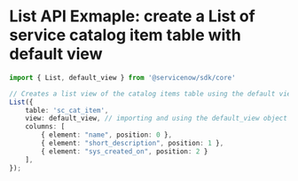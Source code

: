 # List API Exmaple: create a List of service catalog item table with default view
```typescript
import { List, default_view } from '@servicenow/sdk/core'

// Creates a list view of the catalog items table using the default view and specifying 3 columns to show
List({
    table: 'sc_cat_item',
    view: default_view, // importing and using the default_view object
    columns: [
        { element: "name", position: 0 },
        { element: "short_description", position: 1 },
        { element: "sys_created_on", position: 2 }
    ],
});
```
